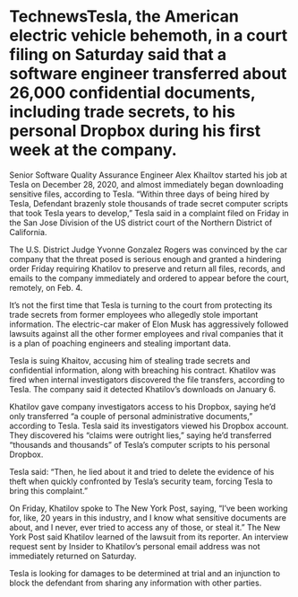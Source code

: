 # TechnewsTesla, the American electric vehicle behemoth, in a court filing on Saturday said that a software engineer transferred about 26,000 confidential documents, including trade secrets, to his personal Dropbox during his first week at the company.

Senior Software Quality Assurance Engineer Alex Khailtov started his job at Tesla on December 28, 2020, and almost immediately began downloading sensitive files, according to Tesla. “Within three days of being hired by Tesla, Defendant brazenly stole thousands of trade secret computer scripts that took Tesla years to develop,” Tesla said in a complaint filed on Friday in the San Jose Division of the US district court of the Northern District of California.

The U.S. District Judge Yvonne Gonzalez Rogers was convinced by the car company that the threat posed is serious enough and granted a hindering order Friday requiring Khatilov to preserve and return all files, records, and emails to the company immediately and ordered to appear before the court, remotely, on Feb. 4.

It’s not the first time that Tesla is turning to the court from protecting its trade secrets from former employees who allegedly stole important information. The electric-car maker of Elon Musk has aggressively followed lawsuits against all the other former employees and rival companies that it is a plan of poaching engineers and stealing important data.

Tesla is suing Khaitov, accusing him of stealing trade secrets and confidential information, along with breaching his contract. Khatilov was fired when internal investigators discovered the file transfers, according to Tesla. The company said it detected Khatilov’s downloads on January 6.

Khatilov gave company investigators access to his Dropbox, saying he’d only transferred “a couple of personal administrative documents,” according to Tesla. Tesla said its investigators viewed his Dropbox account. They discovered his “claims were outright lies,” saying he’d transferred “thousands and thousands” of Tesla’s computer scripts to his personal Dropbox.

Tesla said: “Then, he lied about it and tried to delete the evidence of his theft when quickly confronted by Tesla’s security team, forcing Tesla to bring this complaint.”

On Friday, Khatilov spoke to The New York Post, saying, “I’ve been working for, like, 20 years in this industry, and I know what sensitive documents are about, and I never, ever tried to access any of those, or steal it.” The New York Post said Khatilov learned of the lawsuit from its reporter. An interview request sent by Insider to Khatilov’s personal email address was not immediately returned on Saturday.

Tesla is looking for damages to be determined at trial and an injunction to block the defendant from sharing any information with other parties.
